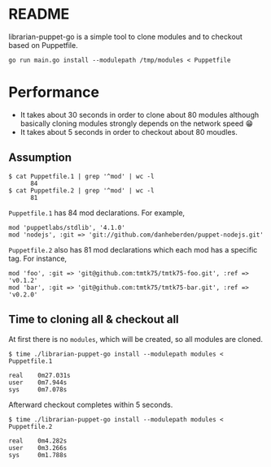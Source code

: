 # README
librarian-puppet-go is a simple tool to clone modules and to checkout based on Puppetfile.

```
go run main.go install --modulepath /tmp/modules < Puppetfile
```

# Performance
* It takes about 30 seconds in order to clone about 80 modules
  although basically cloning modules strongly depends on the network speed :grin:
* It takes about 5 seconds in order to checkout about 80 moudles.

## Assumption
```
$ cat Puppetfile.1 | grep '^mod' | wc -l
      84
$ cat Puppetfile.2 | grep '^mod' | wc -l
      81
```
`Puppetfile.1` has 84 mod declarations.
For example,
```
mod 'puppetlabs/stdlib', '4.1.0'
mod 'nodejs', :git => 'git://github.com/danheberden/puppet-nodejs.git'
```

`Puppetfile.2` also has 81 mod declarations which each mod has a specific tag.
For instance,
```
mod 'foo', :git => 'git@github.com:tmtk75/tmtk75-foo.git', :ref => 'v0.1.2'
mod 'bar', :git => 'git@github.com:tmtk75/tmtk75-bar.git', :ref => 'v0.2.0'
```

## Time to cloning all & checkout all
At first there is no `modules`, which will be created,
so all modules are cloned.
```
$ time ./librarian-puppet-go install --modulepath modules < Puppetfile.1

real    0m27.031s
user    0m7.944s
sys     0m7.078s
```
Afterward checkout completes within 5 seconds.
```
$ time ./librarian-puppet-go install --modulepath modules < Puppetfile.2

real    0m4.282s
user    0m3.266s
sys     0m1.788s
```
